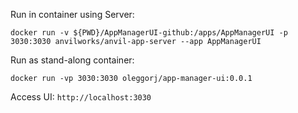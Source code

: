 

Run in container using Server:

```
docker run -v ${PWD}/AppManagerUI-github:/apps/AppManagerUI -p 3030:3030 anvilworks/anvil-app-server --app AppManagerUI
```

Run as stand-along container:

```
docker run -vp 3030:3030 oleggorj/app-manager-ui:0.0.1
```

Access UI: `http://localhost:3030`
